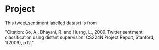 # Project

This tweet_sentiment labelled dataset is from 



"Citation: Go, A., Bhayani, R. and Huang, L., 2009. Twitter sentiment classification using distant supervision. CS224N Project Report, Stanford, 1(2009), p.12."
